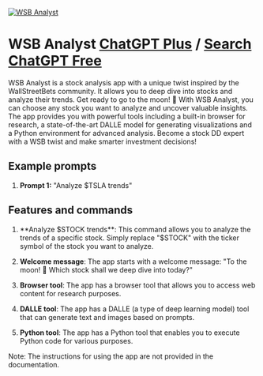 
[![WSB Analyst](https://files.oaiusercontent.com/file-dsBsVJ8drF2iEeTDXSoUDEZ6?se=2123-10-16T21%3A18%3A16Z&sp=r&sv=2021-08-06&sr=b&rscc=max-age%3D31536000%2C%20immutable&rscd=attachment%3B%20filename%3D25208324-3440-4209-a7ac-918d9102696c.png&sig=WqI4APZH8q%2BN5qQLnXH/D60vLhrmjNi%2B3g6C86GN8jI%3D)](https://chat.openai.com/g/g-68gJtGESo-wsb-analyst)

# WSB Analyst [ChatGPT Plus](https://chat.openai.com/g/g-68gJtGESo-wsb-analyst) / [Search ChatGPT Free](https://gptcall.net/index.html#/?search=WSB%20Analyst)

WSB Analyst is a stock analysis app with a unique twist inspired by the WallStreetBets community. It allows you to deep dive into stocks and analyze their trends. Get ready to go to the moon! 🚀 With WSB Analyst, you can choose any stock you want to analyze and uncover valuable insights. The app provides you with powerful tools including a built-in browser for research, a state-of-the-art DALLE model for generating visualizations and a Python environment for advanced analysis. Become a stock DD expert with a WSB twist and make smarter investment decisions!

## Example prompts

1. **Prompt 1:** "Analyze $TSLA trends"

## Features and commands

1. **Analyze $STOCK trends**: This command allows you to analyze the trends of a specific stock. Simply replace "$STOCK" with the ticker symbol of the stock you want to analyze.

2. **Welcome message**: The app starts with a welcome message: "To the moon! 🚀 Which stock shall we deep dive into today?"

3. **Browser tool**: The app has a browser tool that allows you to access web content for research purposes.

4. **DALLE tool**: The app has a DALLE (a type of deep learning model) tool that can generate text and images based on prompts.

5. **Python tool**: The app has a Python tool that enables you to execute Python code for various purposes.

Note: The instructions for using the app are not provided in the documentation.


